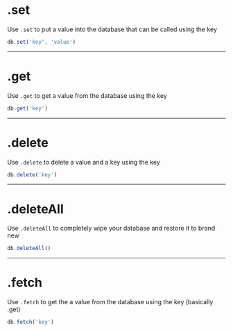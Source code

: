 # .set

Use `.set` to put a value into the database that can be called using the key

```javascript
db.set('key', 'value')
```
-----------------------------------
# .get

Use `.get` to get a value from the database using the key

```javascript
db.get('key')
```

-----------------------------------
# .delete

Use `.delete` to delete a value and a key using the key

```javascript
db.delete('key')
```

-----------------------------------

# .deleteAll

Use `.deleteAll` to completely wipe your database and restore it to brand new

```javascript
db.deleteAll()
```

-----------------------------------

# .fetch

Use `.fetch` to get the a value from the database using the key
(basically .get)

```javascript
db.fetch('key')
```